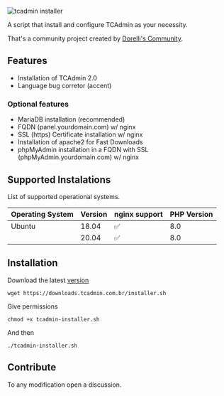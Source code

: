 ![tcadmin installer](https://i.imgur.com/4T9QzFX.png)

A script that install and configure TCAdmin as your necessity.

That's a community project created by [Dorelli's Community](https://discord.gg/Ew2MdZEMzz).

## Features

- Installation of TCAdmin 2.0
- Language bug corretor (accent)

### Optional features

- MariaDB installation (recommended)
- FQDN (panel.yourdomain.com) w/ nginx
- SSL (https) Certificate installation w/ nginx
- Installation of apache2 for Fast Downloads
- phpMyAdmin installation in a FQDN with SSL (phpMyAdmin.yourdomain.com) w/ nginx

## Supported Instalations

List of supported operational systems.

| Operating System | Version | nginx support      | PHP Version |
| ---------------- | ------- | ------------------ | ----------- |
| Ubuntu           | 18.04   | :white_check_mark: | 8.0         |
|                  | 20.04   | :white_check_mark: | 8.0         |


## Installation

Download the latest [version](https://downloads.tcadmin.com.br/installer.sh)

```
wget https://downloads.tcadmin.com.br/installer.sh
```

Give permissions

```
chmod +x tcadmin-installer.sh
```

And then

```
./tcadmin-installer.sh
```

## Contribute
To any modification open a discussion.
